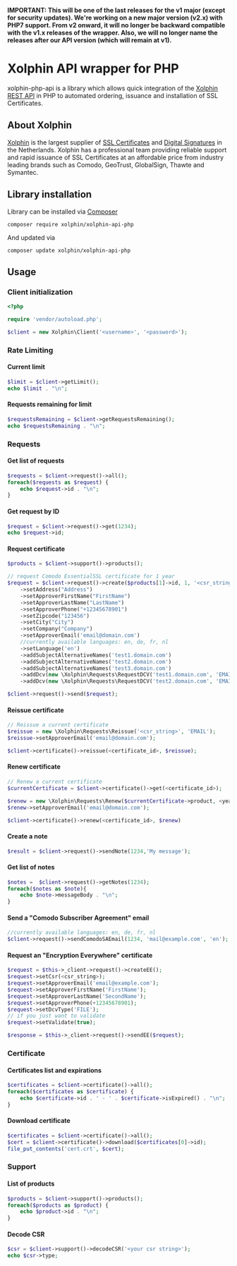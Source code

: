 **IMPORTANT: This will be one of the last releases for the v1 major (except for security updates). We're working on a new major version (v2.x) with PHP7 support. From v2 onward, it will no longer be backward compatible with the v1.x releases of the wrapper. Also, we will no longer name the releases after our API version (which will remain at v1).**

# Xolphin API wrapper for PHP
xolphin-php-api is a library which allows quick integration of the [Xolphin REST API](https://api.xolphin.com) in PHP to automated ordering, issuance and installation of SSL Certificates.

## About Xolphin
[Xolphin](https://www.xolphin.nl/) is the largest supplier of [SSL Certificates](https://www.sslcertificaten.nl) and [Digital Signatures](https://www.digitalehandtekeningen.nl) in the Netherlands. Xolphin has a professional team providing reliable support and rapid issuance of SSL Certificates at an affordable price from industry leading brands such as Comodo, GeoTrust, GlobalSign, Thawte and Symantec.

## Library installation

Library can be installed via [Composer](https://getcomposer.org/)

```
composer require xolphin/xolphin-api-php
```

And updated via

```
composer update xolphin/xolphin-api-php
```

## Usage

### Client initialization

```php
<?php

require 'vendor/autoload.php';

$client = new Xolphin\Client('<username>', '<password>');
```

### Rate Limiting

#### Current limit
```php
$limit = $client->getLimit();
echo $limit . "\n";
```

#### Requests remaining for limit
```php
$requestsRemaining = $client->getRequestsRemaining();
echo $requestsRemaining . "\n";
```

### Requests

#### Get list of requests

```php
$requests = $client->request()->all();
foreach($requests as $request) {
    echo $request->id . "\n";
}
```

#### Get request by ID

```php
$request = $client->request()->get(1234);
echo $request->id;
```

#### Request certificate

```php
$products = $client->support()->products();

// request Comodo EssentialSSL certificate for 1 year
$request = $client->request()->create($products[1]->id, 1, '<csr_string>', 'EMAIL')
    ->setAddress("Address")
    ->setApproverFirstName("FirstName")
    ->setApproverLastName("LastName")
    ->setApproverPhone("+12345678901")
    ->setZipcode("123456")
    ->setCity("City")
    ->setCompany("Company")
    ->setApproverEmail('email@domain.com')
    //currently available languages: en, de, fr, nl
    ->setLanguage('en')
    ->addSubjectAlternativeNames('test1.domain.com')
    ->addSubjectAlternativeNames('test2.domain.com')
    ->addSubjectAlternativeNames('test3.domain.com')
    ->addDcv(new \Xolphin\Requests\RequestDCV('test1.domain.com', 'EMAIL', 'email1@domain.com'))
    ->addDcv(new \Xolphin\Requests\RequestDCV('test2.domain.com', 'EMAIL', 'email2@domain.com'));

$client->request()->send($request);
```

#### Reissue certificate

```php
// Reissue a current certificate
$reissue = new \Xolphin\Requests\Reissue('<csr_string>', 'EMAIL');
$reissue->setApproverEmail('email@domain.com');

$client->certificate()->reissue(<certificate_id>, $reissue);
```

#### Renew certificate

```php
// Renew a current certificate
$currentCertificate = $client->certificate()->get(<certificate_id>);

$renew = new \Xolphin\Requests\Renew($currentCertificate->product, <years>, '<csr_string>', 'FILE');
$renew->setApproverEmail('email@domain.com');

$client->certificate()->renew(<certificate_id>, $renew)
```

#### Create a note

```php
$result = $client->request()->sendNote(1234,'My message');
```

#### Get list of notes

```php
$notes =  $client->request()->getNotes(1234);
foreach($notes as $note){
    echo $note->messageBody . "\n";
}
```

#### Send a "Comodo Subscriber Agreement" email

```php
//currently available languages: en, de, fr, nl
$client->request()->sendComodoSAEmail(1234, 'mail@example.com', 'en');
```

#### Request an "Encryption Everywhere" certificate
```php
$request = $this->_client->request()->createEE();
$request->setCsr(<csr_string>);
$request->setApproverEmail('email@example.com');
$request->setApproverFirstName('FirstName');
$request->setApproverLastName('SecondName');
$request->setApproverPhone(+12345678901);
$request->setDcvType('FILE');
// if you just want to validate
$request->setValidate(true);

$response = $this->_client->request()->sendEE($request);
```

### Certificate

#### Certificates list and expirations

```php
$certificates = $client->certificate()->all();
foreach($certificates as $certificate) {
    echo $certificate->id . ' - ' . $certificate->isExpired() . "\n";
}
```

#### Download certificate

```php
$certificates = $client->certificate()->all();
$cert = $client->certificate()->download($certificates[0]->id);
file_put_contents('cert.crt', $cert);
```

### Support

#### List of products

```php
$products = $client->support()->products();
foreach($products as $product) {
    echo $product->id . "\n";
}
```

#### Decode CSR

```php
$csr = $client->support()->decodeCSR('<your csr string>');
echo $csr->type;
```
